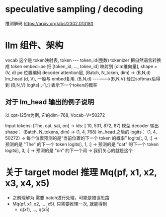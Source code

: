 # speculative sampling / decoding
推测解码
https://arxiv.org/abs/2302.01318#


# llm 组件、架构

vocab       这个是 token映射表, token --- token_id(整数)
tokenizer   把自然语言转换成 token
embed+pe    把 [token_id, ..., token_id] 映射到 [dim维向量], shape = (V, d)
pe          位置编码
decoder     attention层, (Batch, N_token, dim) -> (B,N,d)
lm_head     (d, V), 一般与 embed复用. (B,N,d) ------>(B,N,V)
            经过softmax后得到 (B,N,V)
            logits[:,-1,:] 表示下一个token的概率

## 对于 lm_head 输出的例子说明
以 opt-125m为例, 它的dim=768, Vocab=V=50272

Input tokens: [The, cat, sat, on] -> ids: [  10, 531, 872,  87]
模型 decoder 输出 shape： (Batch, N_tokens, dim) → (1, 4, 768)
lm_head 之后的 logits： (1, 4, 50272) → 每个位置预测的是“当前位置的下一个 token 的概率”
    logits[:, 0, :] → 预测的是 "The" 的下一个 token
    logits[:, 1, :] → 预测的是 "cat" 的下一个 token
    logits[:, 3, :] → 预测的是 "on" 的下一个词 → 我们关心的就是这个


# 关于 target model 推理 Mq(pf, x1, x2, x3, x4, x5)
- 之前理解为 需要 batch进行处理，可能是错误思路
- Mq(pf, x1, x2, ... ,x5), 只需要推理一次, 就能得到
  - q(x1), ..., q(x5)

